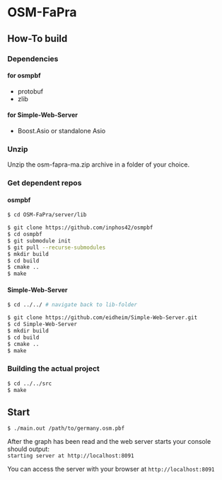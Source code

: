 # OSM-FaPra

## How-To build

### Dependencies

#### for osmpbf

* protobuf
* zlib

#### for Simple-Web-Server

* Boost.Asio or standalone Asio

### Unzip

Unzip the osm-fapra-ma.zip archive in a folder of your choice.

### Get dependent repos

#### osmpbf

```sh
$ cd OSM-FaPra/server/lib

$ git clone https://github.com/inphos42/osmpbf
$ cd osmpbf
$ git submodule init
$ git pull --recurse-submodules
$ mkdir build
$ cd build
$ cmake ..
$ make
```  

#### Simple-Web-Server

```sh
$ cd ../../ # navigate back to lib-folder

$ git clone https://github.com/eidheim/Simple-Web-Server.git
$ cd Simple-Web-Server
$ mkdir build
$ cd build
$ cmake ..
$ make
```

### Building the actual project

```sh
$ cd ../../src
$ make
```

## Start

`$ ./main.out /path/to/germany.osm.pbf`

After the graph has been read and the web server starts your console should output:  
`starting server at http://localhost:8091`

You can access the server with your browser at `http://localhost:8091`
